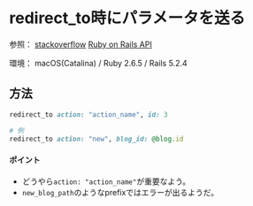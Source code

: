 # redirect_to時にパラメータを送る

参照：
[stackoverflow](https://stackoverflow.com/questions/1430247/passing-parameters-in-rails-redirect-to)
[Ruby on Rails API](https://api.rubyonrails.org/classes/ActionController/Redirecting.html#method-i-redirect_to)

環境：
macOS(Catalina) / Ruby 2.6.5 / Rails 5.2.4

## 方法

```ruby
redirect_to action: "action_name", id: 3

# 例
redirect_to action: "new", blog_id: @blog.id

```

#### ポイント
- どうやら`action: "action_name"`が重要なよう。
- `new_blog_path`のようなprefixではエラーが出るようだ。
